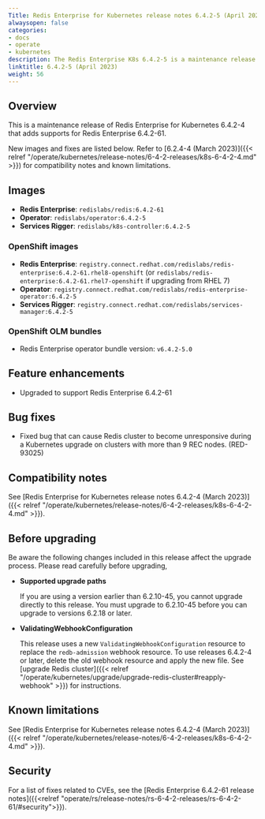 ```yaml
---
Title: Redis Enterprise for Kubernetes release notes 6.4.2-5 (April 2023)
alwaysopen: false
categories:
- docs
- operate
- kubernetes
description: The Redis Enterprise K8s 6.4.2-5 is a maintenance release for version 6.4.2-4.
linktitle: 6.4.2-5 (April 2023)
weight: 56
---
```

## Overview

This is a maintenance release of Redis Enterprise for Kubernetes 6.4.2-4 that adds supports for Redis Enterprise 6.4.2-61.

New images and fixes are listed below. Refer to [6.2.4-4 (March 2023)]({{< relref "/operate/kubernetes/release-notes/6-4-2-releases/k8s-6-4-2-4.md" >}}) for compatibility notes and known limitations.

## Images

* **Redis Enterprise**: `redislabs/redis:6.4.2-61`
* **Operator**: `redislabs/operator:6.4.2-5`
* **Services Rigger**: `redislabs/k8s-controller:6.4.2-5`

### OpenShift images

* **Redis Enterprise**: `registry.connect.redhat.com/redislabs/redis-enterprise:6.4.2-61.rhel8-openshift`
    (or `redislabs/redis-enterprise:6.4.2-61.rhel7-openshift` if upgrading from RHEL 7)
* **Operator**: `registry.connect.redhat.com/redislabs/redis-enterprise-operator:6.4.2-5`
* **Services Rigger**: `registry.connect.redhat.com/redislabs/services-manager:6.4.2-5`

### OpenShift OLM bundles

* Redis Enterprise operator bundle version: `v6.4.2-5.0`

## Feature enhancements

* Upgraded to support Redis Enterprise 6.4.2-61

## Bug fixes

* Fixed bug that can cause Redis cluster to become unresponsive during a Kubernetes upgrade on clusters with more than 9 REC nodes. (RED-93025)

## Compatibility notes

See [Redis Enterprise for Kubernetes release notes 6.4.2-4 (March 2023)]({{< relref "/operate/kubernetes/release-notes/6-4-2-releases/k8s-6-4-2-4.md" >}}).

## Before upgrading

Be aware the following changes included in this release affect the upgrade process. Please read carefully before upgrading,

* **Supported upgrade paths**

  If you are using a version earlier than 6.2.10-45, you cannot upgrade directly to this release. You must upgrade to 6.2.10-45 before you can upgrade to versions 6.2.18 or later.

* **ValidatingWebhookConfiguration**

  This release uses a new `ValidatingWebhookConfiguration` resource to replace the `redb-admission` webhook resource. To use releases 6.4.2-4 or later, delete the old webhook resource and apply the new file. See [upgrade Redis cluster]({{< relref "/operate/kubernetes/upgrade/upgrade-redis-cluster#reapply-webhook" >}}) for instructions.

## Known limitations

See [Redis Enterprise for Kubernetes release notes 6.4.2-4 (March 2023)]({{< relref "/operate/kubernetes/release-notes/6-4-2-releases/k8s-6-4-2-4.md" >}}).

## Security

For a list of fixes related to CVEs, see the [Redis Enterprise 6.4.2-61 release notes]({{<relref "operate/rs/release-notes/rs-6-4-2-releases/rs-6-4-2-61/#security">}}).


